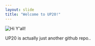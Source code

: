 ```yaml
---
layout: slide
title: "Welcome to UP20!"
---
```


![Hi Y'all!](https://static1.squarespace.com/static/54ff75dce4b0dda67be19bc0/t/5a67148324a69492e7cf8106/1516704902072/10.jpg?format=1000w)

UP20 is actually just another github repo..


